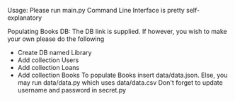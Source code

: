 Usage:
Please run main.py
Command Line Interface is pretty self-explanatory

Populating Books DB:
The DB link is supplied.
If however, you wish to make your own please do the following
- Create DB named Library
- Add collection Users
- Add collection Loans
- Add collection Books
To populate Books insert data/data.json. Else, you may run data/data.py which uses data/data.csv
Don't forget to update username and password in secret.py
